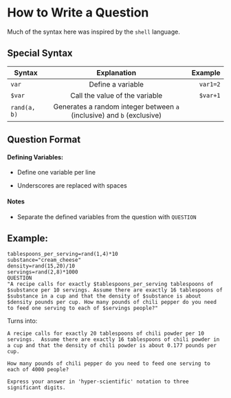 # How to Write a Question

Much of the syntax here was inspired by the `shell` language.

## Special Syntax

| Syntax       |               Explanation                |  Example |
| ------------ | :--------------------------------------: | -------: |
| `var`        |            Define a variable             | `var1=2` |
| `$var`       |      Call the value of the variable      | `$var+1` |
| `rand(a, b)` | Generates a random integer between `a` (inclusive) and `b` (exclusive) |          |



## Question Format

#### Defining Variables:

- Define one variable per line


- Underscores are replaced with spaces

#### Notes

- Separate the defined variables from the question with `QUESTION`



## Example:

```shell
tablespoons_per_serving=rand(1,4)*10
substance="cream_cheese"
density=rand(15,20)/10
servings=rand(2,8)*1000
QUESTION
"A recipe calls for exactly $tablespoons_per_serving tablespoons of $substance per 10 servings. Assume there are exactly 16 tablespoons of $substance in a cup and that the density of $substance is about $density pounds per cup. How many pounds of chili pepper do you need to feed one serving to each of $servings people?"
```

Turns into:

```
A recipe calls for exactly 20 tablespoons of chili powder per 10 servings.  Assume there are exactly 16 tablespoons of chili powder in a cup and that the density of chili powder is about 0.177 pounds per cup.

How many pounds of chili pepper do you need to feed one serving to each of 4000 people?

Express your answer in 'hyper-scientific' notation to three significant digits.
```

